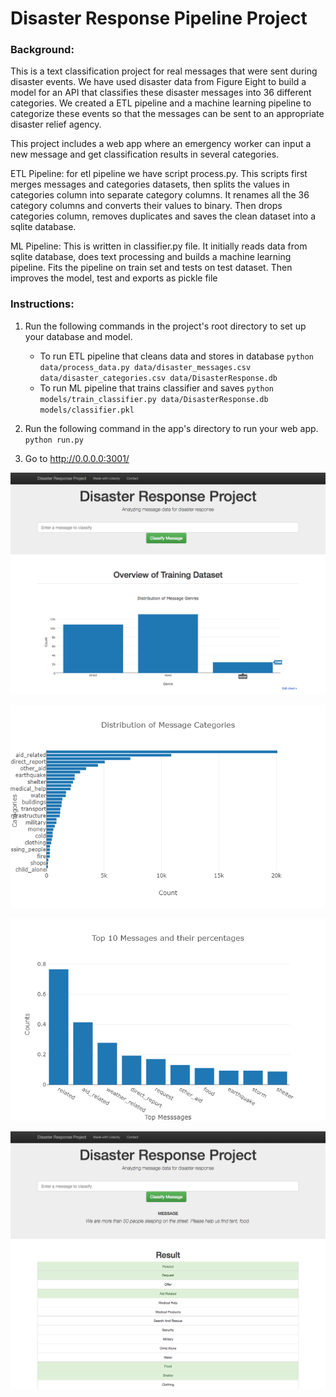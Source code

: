# Disaster Response Pipeline Project

### Background:

This is a text classification project for real messages that were sent during disaster events. We have used disaster data from Figure Eight to build a model for an API that classifies these disaster messages into 36 different categories. We created a ETL pipeline and a machine learning pipeline to categorize these events so that the messages can be sent to an appropriate disaster relief agency.

This project includes a web app where an emergency worker can input a new message and get classification results in several categories.

ETL Pipeline:
for etl pipeline we have script process.py. This scripts first merges messages and categories datasets, then splits the values in categories column into separate category columns. It renames all the 36 category columns and converts their values to binary. Then drops categories column, removes duplicates and saves the clean dataset into a sqlite database.

ML Pipeline:
This is written in classifier.py file. It initially reads data from sqlite database, does text processing and builds a machine learning pipeline. Fits the pipeline on train set and tests on test dataset. Then improves the model, test and exports as pickle file

### Instructions:

1. Run the following commands in the project's root directory to set up your database and model.

    - To run ETL pipeline that cleans data and stores in database
        `python data/process_data.py data/disaster_messages.csv data/disaster_categories.csv data/DisasterResponse.db`
    - To run ML pipeline that trains classifier and saves
        `python models/train_classifier.py data/DisasterResponse.db models/classifier.pkl`

2. Run the following command in the app's directory to run your web app.
    `python run.py`

3. Go to http://0.0.0.0:3001/

<p align="center">
  <img src="images/intro.png" width="650" title="Project Home Page">
</p>
<p align="center">
  <img src="images/dist_msg_cat.png" width="650" title="">
</p>
<p align="center">
  <img src="images/top10_msg.png" width="650" title="">
</p>
<p align="center">
  <img src="images/classify.png" width="650" alt="Classification Results Page">
</p>
